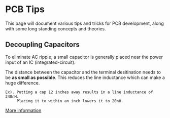 # PCB Tips

This page will document various tips and tricks for PCB development, along with some long standing concepts and theories.

## Decoupling Capacitors

To eliminate AC ripple, a small capacitor is generally placed near the power input of an IC (integrated-circuit).

The distance between the capacitor and the terminal desitination needs to be **as small as possible**. This reduces the line inductance which can make a huge difference.

    Ex). Putting a cap 12 inches away results in a line inductance of 240nH.
         Placing it to within an inch lowers it to 20nH.

[More information](http://www.interfacebus.com/Design_Capacitors.html) 